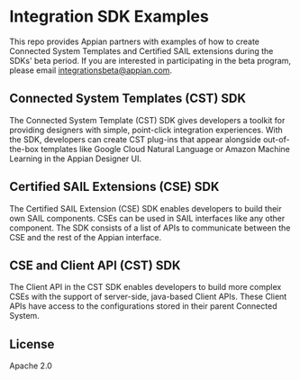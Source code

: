# Integration SDK Examples

This repo provides Appian partners with examples of how to create Connected System Templates and Certified SAIL extensions during the SDKs' beta period. If you are interested in participating in the beta program, please email integrationsbeta@appian.com.

## Connected System Templates (CST) SDK
The Connected System Template (CST) SDK gives developers a toolkit for providing designers with simple, point-click integration experiences. With the SDK, developers can create CST plug-ins that appear alongside out-of-the-box templates like Google Cloud Natural Language or Amazon Machine Learning in the Appian Designer UI.

## Certified SAIL Extensions (CSE) SDK
The Certified SAIL Extension (CSE) SDK enables developers to build their own SAIL components. CSEs can be used in SAIL interfaces like any other component. The SDK consists of a list of APIs to communicate between the CSE and the rest of the Appian interface.

## CSE and Client API (CST) SDK
The Client API in the CST SDK enables developers to build more complex CSEs with the support of server-side, java-based Client APIs. These Client APIs have access to the configurations stored in their parent Connected System.

## License
Apache 2.0
